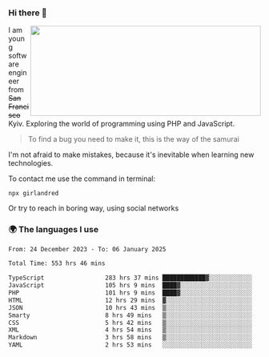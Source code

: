 ### Hi there 👋  

<img align='right' src="https://github-readme-stats.vercel.app/api?username=girlandred&count_private=true&show_icons=true&include_all_commits=true&hide_rank=true&hide_title=true&theme=buefy&card_width=300" width=460 height=180>


I am young software engineer from ~~San Francisco~~ Kyiv. Exploring the world of programming using PHP and JavaScript.


> To find a bug you need to make it, this is the way of the samurai



I'm not afraid to make mistakes, because it's inevitable when learning new technologies.

To contact me use the command in terminal:

```
npx girlandred
```

Or try to reach in boring way, using social networks


### 🌍 The languages I use

<!--START_SECTION:waka-->

```txt
From: 24 December 2023 - To: 06 January 2025

Total Time: 553 hrs 46 mins

TypeScript                 283 hrs 37 mins ████████████▓░░░░░░░░░░░░   51.21 %
JavaScript                 105 hrs 9 mins  ████▓░░░░░░░░░░░░░░░░░░░░   18.99 %
PHP                        101 hrs 9 mins  ████▓░░░░░░░░░░░░░░░░░░░░   18.26 %
HTML                       12 hrs 29 mins  ▓░░░░░░░░░░░░░░░░░░░░░░░░   02.26 %
JSON                       10 hrs 43 mins  ▒░░░░░░░░░░░░░░░░░░░░░░░░   01.94 %
Smarty                     8 hrs 49 mins   ▒░░░░░░░░░░░░░░░░░░░░░░░░   01.59 %
CSS                        5 hrs 42 mins   ▒░░░░░░░░░░░░░░░░░░░░░░░░   01.03 %
XML                        4 hrs 54 mins   ▒░░░░░░░░░░░░░░░░░░░░░░░░   00.89 %
Markdown                   3 hrs 58 mins   ▒░░░░░░░░░░░░░░░░░░░░░░░░   00.72 %
YAML                       2 hrs 53 mins   ░░░░░░░░░░░░░░░░░░░░░░░░░   00.52 %
```

<!--END_SECTION:waka-->

